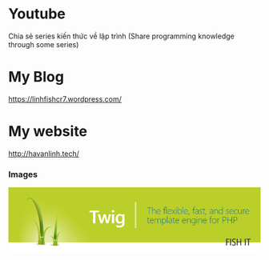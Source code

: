 # Youtube
Chia sẻ series kiến thức về lập trình (Share programming knowledge through some series)

# My Blog
https://linhfishcr7.wordpress.com/

# My website
http://havanlinh.tech/

### Images
<p align="center">
  <img src="/images/Twig.png" width="700">
</p>